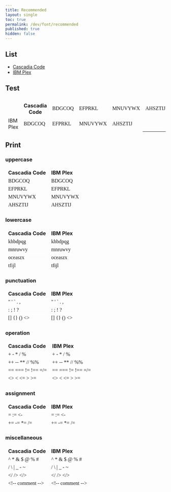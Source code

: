 ```yaml
---
title: Recommended
layout: single
toc: true
permalink: /dev/font/recommended
published: true
hidden: false
---
```


<head>
  <base target="_blank">
  <style>
    .msft{font-family:'Cascadia Code'}
    .ibm{font-family:'IBM Plex Mono'}
    thead,th,td{border:0.01px solid #FFFFFF}
  </style>
</head>

## List

- [Cascadia Code](https://github.com/microsoft/cascadia-code)
- [IBM Plex](https://www.ibm.com/plex/)

## Test

| <!-- --> | <!-- --> | <!-- --> | <!-- --> | <!-- --> |
| :-   | :- | :- | :- | :- |
| <th> Cascadia Code </th> | <span class="msft"> BDGCOQ </span>  | <span class="msft"> EFPRKL </span>  | <span class="msft"> MNUVYWX </span> | <span class="msft"> AHSZTIJ </span> |
| IBM Plex      | <span class="ibm"> BDGCOQ </span>   | <span class="ibm"> EFPRKL </span>   | <span class="ibm"> MNUVYWX </span>  | <span class="ibm"> AHSZTIJ </span> |

## Print

### uppercase

| Cascadia Code | IBM Plex |
| :-   | :-   |
| <span class="msft"> BDGCOQ </span>  | <span class="ibm"> BDGCOQ </span>  |
| <span class="msft"> EFPRKL </span>  | <span class="ibm"> EFPRKL </span>  |
| <span class="msft"> MNUVYWX </span> | <span class="ibm"> MNUVYWX </span> |
| <span class="msft"> AHSZTIJ </span> | <span class="ibm"> AHSZTIJ </span> |

### lowercase

| Cascadia Code | IBM Plex |
| :-   | :-   |
| <span class="msft"> khbdpqg </span> | <span class="ibm"> khbdpqg </span> |
| <span class="msft"> mnruwvy </span> | <span class="ibm"> mnruwvy </span> |
| <span class="msft"> oceaszx </span> | <span class="ibm"> oceaszx </span> |
| <span class="msft"> tfijl   </span> | <span class="ibm"> tfijl </span>   |

### punctuation

| Cascadia Code | IBM Plex |
| :-   | :-   |
| <span class="msft"> " ' ` . , </span>            | <span class="ibm"> " ' ` . , </span>            |
| <span class="msft"> : ; ! ? </span>              | <span class="ibm"> : ; ! ? </span>              |
| <span class="msft"> [] {} () &lt;&gt; </span>    | <span class="ibm"> [] {} () &lt;&gt; </span>    |
  
### operation

| Cascadia Code | IBM Plex |
| :-   | :-   |
| <span class="msft"> + - * / % </span>                      | <span class="ibm"> + - * / % </span>                      |
| <span class="msft"> ++ \-- ** // %% </span>                | <span class="ibm"> ++ \-- ** // %% </span>                |
| <span class="msft"> == === != !== =/= </span>              | <span class="ibm"> == === != !== =/= </span>              |
| <span class="msft"> &lt;&gt; &lt; &lt;= &gt; &gt;= </span> | <span class="ibm"> &lt;&gt; &lt; &lt;= &gt; &gt;= </span> |

### assignment

| Cascadia Code | IBM Plex |
| :-   | :-   |
| <span class="msft"> = := &lt;- </span>  | <span class="ibm"> = := &lt;- </span>  |
| <span class="msft"> += -= *= /= </span> | <span class="ibm"> += -= *= /= </span> |

### miscellaneous

| Cascadia Code | IBM Plex |
| :-   | :-   |
| <span class="msft"> ^ * & $ @ % # </span>    | <span class="ibm"> ^ * & $ @ % # </span>    |
| <span class="msft"> / \ &#124; _ - ~ </span> | <span class="ibm"> / \ &#124; _ - ~ </span> |
| <span class="msft"> &lt;/ /&gt; &lt;/&gt; </span>    | <span class="ibm"> &lt;/ /&gt; &lt;/&gt; </span>    |
| <span class="msft"> &lt;!\-- comment \--&gt; </span> | <span class="ibm"> &lt;!\-- comment \--&gt; </span> |
